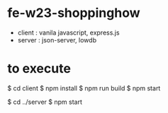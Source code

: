 # fe-w23-shoppinghow

- client : vanila javascript, express.js
- server : json-server, lowdb

# to execute
$ cd client
$ npm install
$ npm run build
$ npm start

$ cd ../server
$ npm start
